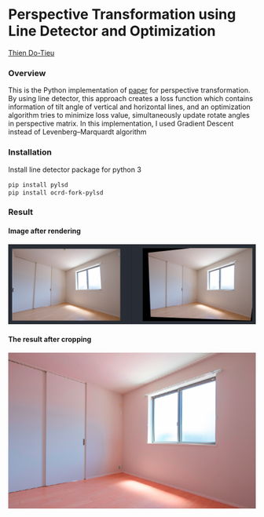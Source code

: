 # Perspective Transformation using Line Detector and Optimization

[Thien Do-Tieu](https://github.com/dotieuthien)

### Overview
This is the Python implementation of [paper](https://www.semanticscholar.org/paper/Rectification-of-planar-targets-using-line-segments-An-Koo/e1feceb12777c06727da3b281d2b8d7472182444) 
for perspective transformation. By using line detector, this approach creates a loss function which contains information
of tilt angle of vertical and horizontal lines, and an optimization algorithm tries to minimize loss value, simultaneously 
update rotate angles in perspective matrix. In this implementation, I used Gradient Descent instead of Levenberg–Marquardt algorithm

### Installation
Install line detector package for python 3
```
pip install pylsd
pip install ocrd-fork-pylsd
```

### Result
#### Image after rendering

<img width="1000" alt="First result" src="./figures/perspective_test.png">

#### The result after cropping

<img alt="First result" src="./figures/result.png">


